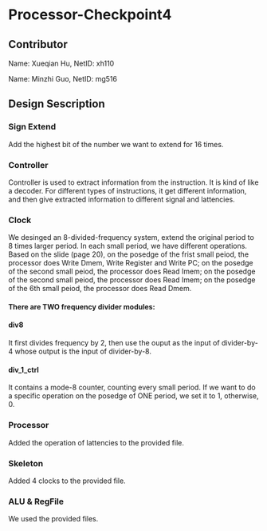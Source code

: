 # Processor-Checkpoint4
## Contributor
Name: Xueqian Hu, NetID: xh110

Name: Minzhi Guo, NetID: mg516
## Design Sescription
### Sign Extend
Add the highest bit of the number we want to extend for 16 times.
### Controller
Controller is used to extract information from the instruction. It is kind of like a decoder. For different types of instructions, it get different information, and then give extracted information to different signal and lattencies.
### Clock
We desinged an 8-divided-frequency system, extend the original period to 8 times larger period. In each small period, we have different operations. Based on the slide (page 20), on the posedge of the frist small peiod, the processor does Write Dmem, Write Register and Write PC; on the posedge of the second small peiod, the processor does Read Imem; on the posedge of the second small peiod, the processor does Read Imem; on the posedge of the 6th small peiod, the processor does Read Dmem.
#### There are TWO frequency divider modules:
#### div8
It first divides frequency by 2, then use the ouput as the input of divider-by-4 whose output is the input of divider-by-8.
#### div_1_ctrl
It contains a mode-8 counter, counting every small period. If we want to do a specific operation on the posedge of ONE period, we set it to 1, otherwise, 0.
### Processor
Added the operation of lattencies to the provided file.
### Skeleton
Added 4 clocks to the provided file.
### ALU & RegFile
We used the provided files.
